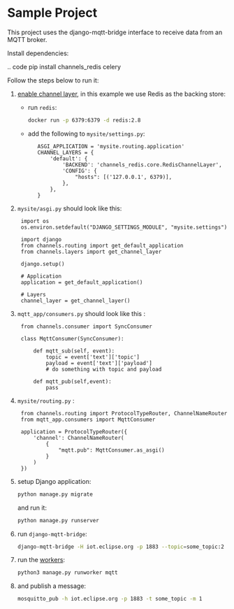 # Sample Project

This project uses the django-mqtt-bridge interface to receive data from an MQTT broker.

Install dependencies:

.. code
    pip install channels_redis celery

Follow the steps below to run it:

1. [enable channel layer](https://channels.readthedocs.io/en/latest/tutorial/part_2.html#enable-a-channel-layer),
   in this example we use Redis as the backing store:
   - run `redis`:
        ```bash
        docker run -p 6379:6379 -d redis:2.8
        ```
   - add the following to `mysite/settings.py`:
     
            ASGI_APPLICATION = 'mysite.routing.application'
            CHANNEL_LAYERS = {
                'default': {
                    'BACKEND': 'channels_redis.core.RedisChannelLayer',
                    'CONFIG': {
                        "hosts": [('127.0.0.1', 6379)],
                    },
                },
            }
1. `mysite/asgi.py` should look like this:

        import os
        os.environ.setdefault("DJANGO_SETTINGS_MODULE", "mysite.settings")
        
        import django
        from channels.routing import get_default_application
        from channels.layers import get_channel_layer
        
        django.setup()
        
        # Application
        application = get_default_application()
        
        # Layers
        channel_layer = get_channel_layer()
        
1. `mqtt_app/consumers.py` should look like this :

        from channels.consumer import SyncConsumer

        class MqttConsumer(SyncConsumer):
        
            def mqtt_sub(self, event):
                topic = event['text']['topic']
                payload = event['text']['payload']
                # do something with topic and payload
                
            def mqtt_pub(self,event):
                pass

                
1. `mysite/routing.py` :

        from channels.routing import ProtocolTypeRouter, ChannelNameRouter
        from mqtt_app.consumers import MqttConsumer
        
        application = ProtocolTypeRouter({
            'channel': ChannelNameRouter(
                {
                    "mqtt.pub": MqttConsumer.as_asgi()
                }
            )
        })

1. setup Django application:

   ```bash
   python manage.py migrate
   ```
   
   and run it:
   
   ```bash
   python manage.py runserver
   ```

1. run `django-mqtt-bridge`:

    ```bash
    django-mqtt-bridge -H iot.eclipse.org -p 1883 --topic=some_topic:2 mysite.asgi:channel_layer
    ```

1. run the [workers](https://channels.readthedocs.io/en/latest/topics/worker.html#worker-and-background-tasks):

    ```bash
    python3 manage.py runworker mqtt
    ```

1. and publish a message:

    ```bash
    mosquitto_pub -h iot.eclipse.org -p 1883 -t some_topic -m 1
    ```
